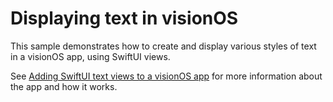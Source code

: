 # Displaying text in visionOS

This sample demonstrates how to create and display various styles of text in a
visionOS app, using SwiftUI views.

See [Adding SwiftUI text views to a visionOS app][link-to-sample] for more
information about the app and how it works.

[link-to-sample]: https://developer.apple.com/documentation/realitykit/adding-swiftui-text-views-to-a-visionos-app
